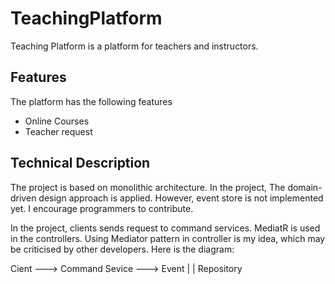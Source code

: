 # TeachingPlatform

Teaching Platform is a platform for teachers and instructors. 

## Features
The platform has the following features
- Online Courses
- Teacher request

## Technical Description

The project is based on monolithic architecture. 
In the project, The domain-driven design approach is applied. However, event store is not implemented yet. 
I encourage programmers to contribute.

In the project, clients sends request to command services. MediatR is used in the controllers. Using Mediator pattern in controller is my idea, which may be criticised by other developers. Here is  the diagram:

Cient ---> Command Sevice ---> Event
                 |
                 |
                 Repository




